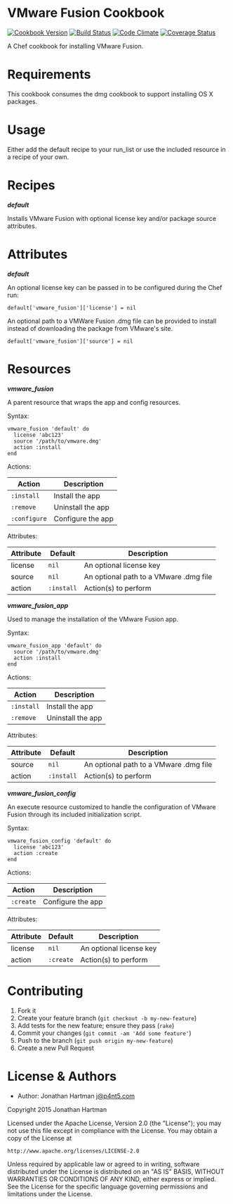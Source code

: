 VMware Fusion Cookbook
======================
[![Cookbook Version](https://img.shields.io/cookbook/v/vmware-fusion.svg)][cookbook]
[![Build Status](https://img.shields.io/travis/RoboticCheese/vmware-fusion-chef.svg)][travis]
[![Code Climate](https://img.shields.io/codeclimate/github/RoboticCheese/vmware-fusion-chef.svg)][codeclimate]
[![Coverage Status](https://img.shields.io/coveralls/RoboticCheese/vmware-fusion-chef.svg)][coveralls]

[cookbook]: https://supermarket.chef.io/cookbooks/vmware-fusion
[travis]: https://travis-ci.org/RoboticCheese/vmware-fusion-chef
[codeclimate]: https://codeclimate.com/github/RoboticCheese/vmware-fusion-chef
[coveralls]: https://coveralls.io/r/RoboticCheese/vmware-fusion-chef

A Chef cookbook for installing VMware Fusion.

Requirements
============

This cookbook consumes the dmg cookbook to support installing OS X packages.

Usage
=====

Either add the default recipe to your run_list or use the included resource in
a recipe of your own.

Recipes
=======

***default***

Installs VMware Fusion with optional license key and/or package source
attributes.

Attributes
==========

***default***

An optional license key can be passed in to be configured during the Chef run:

    default['vmware_fusion']['license'] = nil

An optional path to a VMWare Fusion .dmg file can be provided to install
instead of downloading the package from VMware's site.

    default['vmware_fusion']['source'] = nil

Resources
=========

***vmware_fusion***

A parent resource that wraps the app and config resources.

Syntax:

    vmware_fusion 'default' do
      license 'abc123'
      source '/path/to/vmware.dmg'
      action :install
    end

Actions:

| Action       | Description       |
|--------------|-------------------|
| `:install`   | Install the app   |
| `:remove`    | Uninstall the app |
| `:configure` | Configure the app |

Attributes:

| Attribute  | Default        | Description                            |
|------------|----------------|----------------------------------------|
| license    | `nil`          | An optional license key                |
| source     | `nil`          | An optional path to a VMware .dmg file |
| action     | `:install`     | Action(s) to perform                   |

***vmware_fusion_app***

Used to manage the installation of the VMware Fusion app.

Syntax:

    vmware_fusion_app 'default' do
      source '/path/to/vmware.dmg'
      action :install
    end

Actions:

| Action     | Description       |
|------------|-------------------|
| `:install` | Install the app   |
| `:remove`  | Uninstall the app |

Attributes:

| Attribute  | Default        | Description                            |
|------------|----------------|----------------------------------------|
| source     | `nil`          | An optional path to a VMware .dmg file |
| action     | `:install`     | Action(s) to perform                   |

***vmware_fusion_config***

An execute resource customized to handle the configuration of VMware Fusion
through its included initialization script.

Syntax:

    vmware_fusion_config 'default' do
      license 'abc123'
      action :create
    end

Actions:

| Action    | Description       |
|-----------|-------------------|
| `:create` | Configure the app |

Attributes:

| Attribute  | Default   | Description             |
|------------|-----------|-------------------------|
| license    | `nil`     | An optional license key |
| action     | `:create` | Action(s) to perform    |

Contributing
============

1. Fork it
2. Create your feature branch (`git checkout -b my-new-feature`)
3. Add tests for the new feature; ensure they pass (`rake`)
4. Commit your changes (`git commit -am 'Add some feature'`)
5. Push to the branch (`git push origin my-new-feature`)
6. Create a new Pull Request

License & Authors
=================
- Author: Jonathan Hartman <j@p4nt5.com>

Copyright 2015 Jonathan Hartman

Licensed under the Apache License, Version 2.0 (the "License");
you may not use this file except in compliance with the License.
You may obtain a copy of the License at

    http://www.apache.org/licenses/LICENSE-2.0

Unless required by applicable law or agreed to in writing, software
distributed under the License is distributed on an "AS IS" BASIS,
WITHOUT WARRANTIES OR CONDITIONS OF ANY KIND, either express or implied.
See the License for the specific language governing permissions and
limitations under the License.
